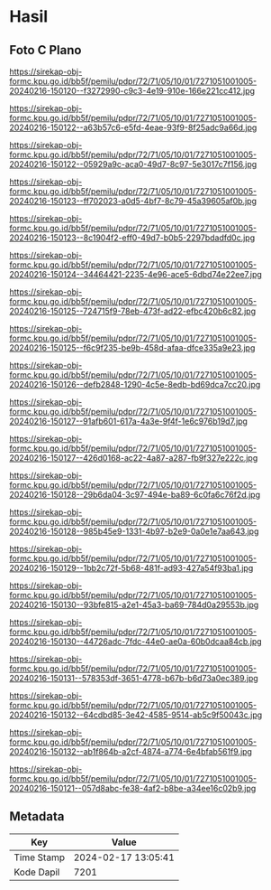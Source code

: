 # Hasil

## Foto C Plano

https://sirekap-obj-formc.kpu.go.id/bb5f/pemilu/pdpr/72/71/05/10/01/7271051001005-20240216-150120--f3272990-c9c3-4e19-910e-166e221cc412.jpg

https://sirekap-obj-formc.kpu.go.id/bb5f/pemilu/pdpr/72/71/05/10/01/7271051001005-20240216-150122--a63b57c6-e5fd-4eae-93f9-8f25adc9a66d.jpg

https://sirekap-obj-formc.kpu.go.id/bb5f/pemilu/pdpr/72/71/05/10/01/7271051001005-20240216-150122--05929a9c-aca0-49d7-8c97-5e3017c7f156.jpg

https://sirekap-obj-formc.kpu.go.id/bb5f/pemilu/pdpr/72/71/05/10/01/7271051001005-20240216-150123--ff702023-a0d5-4bf7-8c79-45a39605af0b.jpg

https://sirekap-obj-formc.kpu.go.id/bb5f/pemilu/pdpr/72/71/05/10/01/7271051001005-20240216-150123--8c1904f2-eff0-49d7-b0b5-2297bdadfd0c.jpg

https://sirekap-obj-formc.kpu.go.id/bb5f/pemilu/pdpr/72/71/05/10/01/7271051001005-20240216-150124--34464421-2235-4e96-ace5-6dbd74e22ee7.jpg

https://sirekap-obj-formc.kpu.go.id/bb5f/pemilu/pdpr/72/71/05/10/01/7271051001005-20240216-150125--724715f9-78eb-473f-ad22-efbc420b6c82.jpg

https://sirekap-obj-formc.kpu.go.id/bb5f/pemilu/pdpr/72/71/05/10/01/7271051001005-20240216-150125--f6c9f235-be9b-458d-afaa-dfce335a9e23.jpg

https://sirekap-obj-formc.kpu.go.id/bb5f/pemilu/pdpr/72/71/05/10/01/7271051001005-20240216-150126--defb2848-1290-4c5e-8edb-bd69dca7cc20.jpg

https://sirekap-obj-formc.kpu.go.id/bb5f/pemilu/pdpr/72/71/05/10/01/7271051001005-20240216-150127--91afb601-617a-4a3e-9f4f-1e6c976b19d7.jpg

https://sirekap-obj-formc.kpu.go.id/bb5f/pemilu/pdpr/72/71/05/10/01/7271051001005-20240216-150127--426d0168-ac22-4a87-a287-fb9f327e222c.jpg

https://sirekap-obj-formc.kpu.go.id/bb5f/pemilu/pdpr/72/71/05/10/01/7271051001005-20240216-150128--29b6da04-3c97-494e-ba89-6c0fa6c76f2d.jpg

https://sirekap-obj-formc.kpu.go.id/bb5f/pemilu/pdpr/72/71/05/10/01/7271051001005-20240216-150128--985b45e9-1331-4b97-b2e9-0a0e1e7aa643.jpg

https://sirekap-obj-formc.kpu.go.id/bb5f/pemilu/pdpr/72/71/05/10/01/7271051001005-20240216-150129--1bb2c72f-5b68-481f-ad93-427a54f93ba1.jpg

https://sirekap-obj-formc.kpu.go.id/bb5f/pemilu/pdpr/72/71/05/10/01/7271051001005-20240216-150130--93bfe815-a2e1-45a3-ba69-784d0a29553b.jpg

https://sirekap-obj-formc.kpu.go.id/bb5f/pemilu/pdpr/72/71/05/10/01/7271051001005-20240216-150130--44726adc-7fdc-44e0-ae0a-60b0dcaa84cb.jpg

https://sirekap-obj-formc.kpu.go.id/bb5f/pemilu/pdpr/72/71/05/10/01/7271051001005-20240216-150131--578353df-3651-4778-b67b-b6d73a0ec389.jpg

https://sirekap-obj-formc.kpu.go.id/bb5f/pemilu/pdpr/72/71/05/10/01/7271051001005-20240216-150132--64cdbd85-3e42-4585-9514-ab5c9f50043c.jpg

https://sirekap-obj-formc.kpu.go.id/bb5f/pemilu/pdpr/72/71/05/10/01/7271051001005-20240216-150132--ab1f864b-a2cf-4874-a774-6e4bfab561f9.jpg

https://sirekap-obj-formc.kpu.go.id/bb5f/pemilu/pdpr/72/71/05/10/01/7271051001005-20240216-150121--057d8abc-fe38-4af2-b8be-a34ee16c02b9.jpg


## Metadata

| Key        | Value               |
| ---------- | ------------------- |
| Time Stamp | 2024-02-17 13:05:41 |
| Kode Dapil | 7201                |



